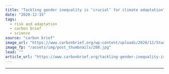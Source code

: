 ```yaml
---
title: "Tackling gender inequality is ‘crucial’ for climate adaptation"
date: "2020-12-15"
tags: 
  - risk and adaptation
  - carbon brief
  - science
source: "carbon brief"
image_url: "https://www.carbonbrief.org/wp-content/uploads/2020/12/Students-at-english-class.-Madaba-Jordan-107x71.jpg"
image_fp: "/assets/img/post_thumbnails/208.jpg"
lead: ""
article_url: "https://www.carbonbrief.org/tackling-gender-inequality-is-crucial-for-climate-adaptation"
---
```


---
